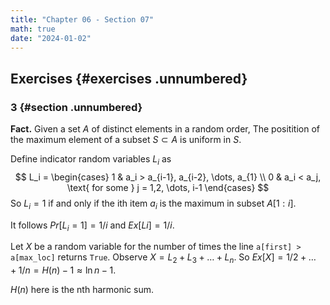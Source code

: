 ```yaml
---
title: "Chapter 06 - Section 07"
math: true
date: "2024-01-02"
---
```


## Exercises {#exercises .unnumbered}

### 3 {#section .unnumbered}

**Fact.** Given a set $A$ of distinct elements in a random order, The positition of the maximum element of a subset $S \subset A$ is uniform in $S$.

Define indicator random variables $L_i$ as
$$
L_i =
    \begin{cases} 
        1 & a_i > a_{i-1}, a_{i-2}, \dots, a_{1} \\
        0 & a_i < a_j, \text{ for some } j = 1,2, \dots, i-1 
    \end{cases}
$$
So $L_i = 1$ if and only if the ith item $a_i$ is the maximum in subset $A[1:i]$.

It follows $Pr[L_i = 1] = 1/i$ and $Ex[Li] = 1/i$.

Let $X$ be a random variable for the number of times the line `a[first] > a[max_loc]` returns `True`. Observe $X = L_2 + L_3 + \dots + L_n$. So $Ex[X] = 1/2 + \dots + 1/n = H(n) - 1 \approx \ln n - 1$.

$H(n)$ here is the nth harmonic sum.
